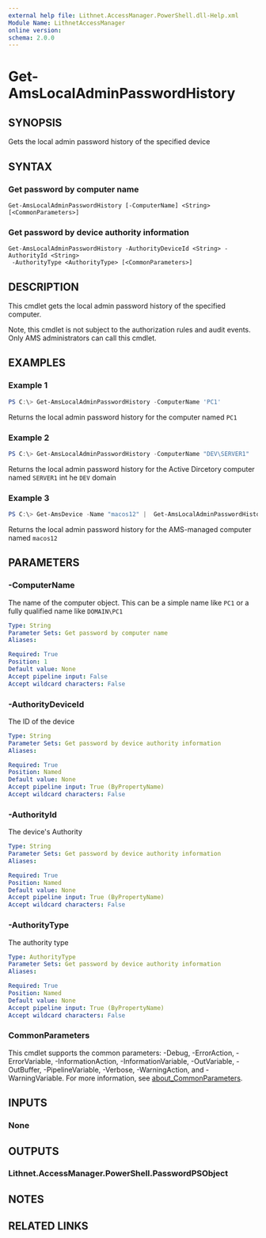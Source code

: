 ```yaml
---
external help file: Lithnet.AccessManager.PowerShell.dll-Help.xml
Module Name: LithnetAccessManager
online version:
schema: 2.0.0
---
```


# Get-AmsLocalAdminPasswordHistory

## SYNOPSIS
Gets the local admin password history of the specified device

## SYNTAX

### Get password by computer name
```
Get-AmsLocalAdminPasswordHistory [-ComputerName] <String> [<CommonParameters>]
```

### Get password by device authority information
```
Get-AmsLocalAdminPasswordHistory -AuthorityDeviceId <String> -AuthorityId <String>
 -AuthorityType <AuthorityType> [<CommonParameters>]
```

## DESCRIPTION
This cmdlet gets the local admin password history of the specified computer.

Note, this cmdlet is not subject to the authorization rules and audit events. Only AMS administrators can call this cmdlet.

## EXAMPLES

### Example 1
```powershell
PS C:\> Get-AmsLocalAdminPasswordHistory -ComputerName 'PC1'
```

Returns the local admin password history for the computer named `PC1`

### Example 2
```powershell
PS C:\> Get-AmsLocalAdminPasswordHistory -ComputerName "DEV\SERVER1"
```

Returns the local admin password history for the Active Dircetory computer named `SERVER1` int he `DEV` domain

### Example 3
```powershell
PS C:\> Get-AmsDevice -Name "macos12" |  Get-AmsLocalAdminPasswordHistory
```

Returns the local admin password history for the AMS-managed computer named `macos12`

## PARAMETERS

### -ComputerName
The name of the computer object. This can be a simple name like `PC1` or a fully qualified name like `DOMAIN\PC1`

```yaml
Type: String
Parameter Sets: Get password by computer name
Aliases:

Required: True
Position: 1
Default value: None
Accept pipeline input: False
Accept wildcard characters: False
```

### -AuthorityDeviceId
The ID of the device

```yaml
Type: String
Parameter Sets: Get password by device authority information
Aliases:

Required: True
Position: Named
Default value: None
Accept pipeline input: True (ByPropertyName)
Accept wildcard characters: False
```

### -AuthorityId
The device's Authority

```yaml
Type: String
Parameter Sets: Get password by device authority information
Aliases:

Required: True
Position: Named
Default value: None
Accept pipeline input: True (ByPropertyName)
Accept wildcard characters: False
```

### -AuthorityType
The authority type

```yaml
Type: AuthorityType
Parameter Sets: Get password by device authority information
Aliases:

Required: True
Position: Named
Default value: None
Accept pipeline input: True (ByPropertyName)
Accept wildcard characters: False
```

### CommonParameters
This cmdlet supports the common parameters: -Debug, -ErrorAction, -ErrorVariable, -InformationAction, -InformationVariable, -OutVariable, -OutBuffer, -PipelineVariable, -Verbose, -WarningAction, and -WarningVariable. For more information, see [about_CommonParameters](http://go.microsoft.com/fwlink/?LinkID=113216).

## INPUTS

### None

## OUTPUTS

### Lithnet.AccessManager.PowerShell.PasswordPSObject

## NOTES

## RELATED LINKS
